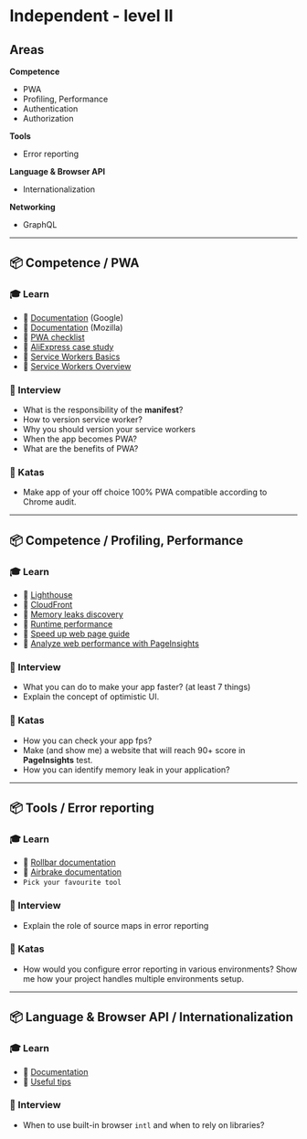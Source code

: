 # Independent - level II

## Areas

**Competence**

- PWA
- Profiling, Performance
- Authentication
- Authorization

**Tools**

- Error reporting

**Language & Browser API**

- Internationalization

**Networking**

- GraphQL

---

## 📦 Competence / PWA

### 🎓 Learn

- 📗 [Documentation](https://developers.google.com/web/progressive-web-apps/) (Google)
- 📗 [Documentation](https://developer.mozilla.org/en-US/docs/Web/Progressive_web_apps) (Mozilla)
- 📗 [PWA checklist](https://developers.google.com/web/progressive-web-apps/checklist)
- 📗 [AliExpress case study](https://developers.google.com/web/showcase/2016/aliexpress)
- 📗 [Service Workers Basics](https://css-tricks.com/serviceworker-for-offline/)
- 📗 [Service Workers Overview](https://developers.google.com/web/fundamentals/primers/service-workers)

### 🎤 Interview

- What is the responsibility of the **manifest**?
- How to version service worker?
- Why you should version your service workers
- When the app becomes PWA?
- What are the benefits of PWA?

### 📝 Katas

- Make app of your off choice 100% PWA compatible according to Chrome audit.

---

## 📦 Competence / Profiling, Performance

### 🎓 Learn

- 📗 [Lighthouse](https://developers.google.com/web/tools/lighthouse/)
- 📗 [CloudFront](https://aws.amazon.com/cloudfront/)
- 📗 [Memory leaks discovery](https://nolanlawson.com/2020/02/19/fixing-memory-leaks-in-web-applications/)
- 📗 [Runtime performance](https://developers.google.com/web/tools/chrome-devtools/evaluate-performance/)
- 📗 [Speed up web page guide](https://auth0.com/blog/12-steps-to-a-faster-web-app/)
- 📙 [Analyze web performance with PageInsights](https://devrix.com/tutorial/analyze-web-page-performance-using-google-pagespeed-insights/)

### 🎤 Interview

- What you can do to make your app faster? (at least 7 things)
- Explain the concept of optimistic UI.

### 📝 Katas

- How you can check your app fps?
- Make (and show me) a website that will reach 90+ score in **PageInsights** test.
- How you can identify memory leak in your application?

---

## 📦 Tools / Error reporting

### 🎓 Learn

- 📗 [Rollbar documentation](https://docs.rollbar.com/docs/javascript)
- 📗 [Airbrake documentation](https://airbrake.io/docs/installing-airbrake/installing-airbrake-in-a-bower-app/)
- `Pick your favourite tool`

### 🎤 Interview

- Explain the role of source maps in error reporting

### 📝 Katas

- How would you configure error reporting in various environments? Show me how your project handles multiple environments setup.

---

## 📦 **Language & Browser API /** Internationalization

### 🎓 Learn

- 📗 [Documentation](https://developer.mozilla.org/en-US/docs/Web/JavaScript/Reference/Global_Objects/Intl)
- 📗 [Useful tips](https://developers.google.com/international/)

### 🎤 Interview

- When to use built-in browser `intl` and when to rely on libraries?
